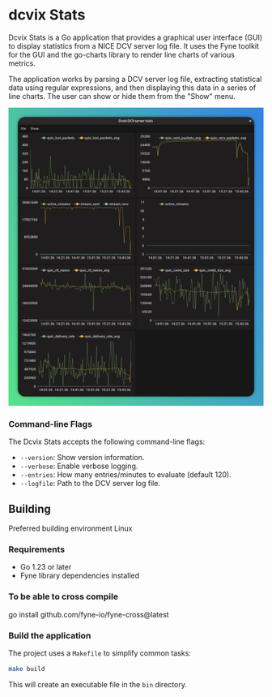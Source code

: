 dcvix Stats
===========

Dcvix Stats is a Go application that provides a graphical user interface (GUI) to display statistics from a NICE DCV server log file. It uses the Fyne toolkit for the GUI and the go-charts library to render line charts of various metrics.

The application works by parsing a DCV server log file, extracting statistical data using regular expressions, and then displaying this data in a series of line charts. The user can show or hide them from the "Show" menu.

![screenshot](assets/screenshot.png)

### Command-line Flags

The Dcvix Stats accepts the following command-line flags:

*   `--version`: Show version information.
*   `--verbose`: Enable verbose logging.
*   `--entries`: How many entries/minutes to evaluate (default 120).
*   `--logfile`: Path to the DCV server log file.


## Building

Preferred building environment Linux

### Requirements

*   Go 1.23 or later
*   Fyne library dependencies installed 

### To be able to cross compile

go install github.com/fyne-io/fyne-cross@latest

### Build the application

The project uses a `Makefile` to simplify common tasks:
```bash
make build
```
This will create an executable file in the `bin` directory.

